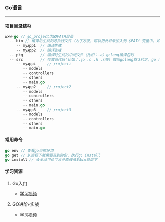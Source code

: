 ### Go语言

---

#### **项目目录结构**
```go
wxw-go // go_project为GOPATH目录
  -- bin // 编译后生成的可执行文件（为了方便，可以把此目录加入到 $PATH 变量中，如果有多个gopath，那么使用${GOPATH//://bin:}/bin添加所有的bin目录）
     -- myApp1  // 编译生成
     -- myApp2  // 编译生成
  -- pkg        // 编译时生成的中间文件（比如：.a）golang编译包时
  -- src        // 存放源代码(比如：.go .c .h .s等) 按照golang默认约定，go run，go install等命令的当前工作路径（即在此路径下执行上述命令）
     -- myApp1     // project1
        -- models
        -- controllers
        -- others
        -- main.go 
     -- myApp2     // project2
        -- models
        -- controllers
        -- others
        -- main.go 
     -- myApp3     // project3
        -- models
        -- controllers
        -- others
        -- main.go 
```

#### **常用命令**

```go
go env // 查看go当前环境
go get // 从远程下载需要用到的包、执行go install
go install // 会生成可执行文件直接放到bin目录下
```
  
#### **学习资源**   
1. Go入门
   - [学习视频](https://www.bilibili.com/video/BV1h7411x7JB?p=14)        
  
2. GO进阶+实战
   - [学习视频](https://www.bilibili.com/video/bv1FV411r7m8/?spm_id_from=333.788.b_636f6d6d656e74.26)      
   
   